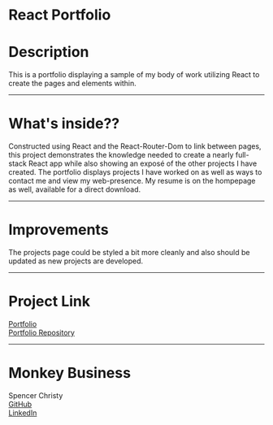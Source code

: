 React Portfolio
====

# Description
This is a portfolio displaying a sample of my body of work utilizing React to create the pages and elements within.

----

# What's inside??
Constructed using React and the React-Router-Dom to link between pages, this project demonstrates the knowledge needed to create a nearly full-stack React app while also showing an exposé of the other projects I have created. The portfolio displays projects I have worked on as well as ways to contact me and view my web-presence. My resume is on the hompepage as well, available for a direct download.

----

# Improvements
The projects page could be styled a bit more cleanly and also should be updated as new projects are developed.

----

# Project Link
[Portfolio](https://spenrad.github.io/Portfolio/) <br>
[Portfolio Repository](https://github.com/spenrad/Portfolio) <br>

----

# Monkey Business
Spencer Christy<br>
[GitHub](https://github.com/spenrad)<br>
[LinkedIn](https://www.linkedin.com/in/spencer-christy-543b84b3/)<br>

